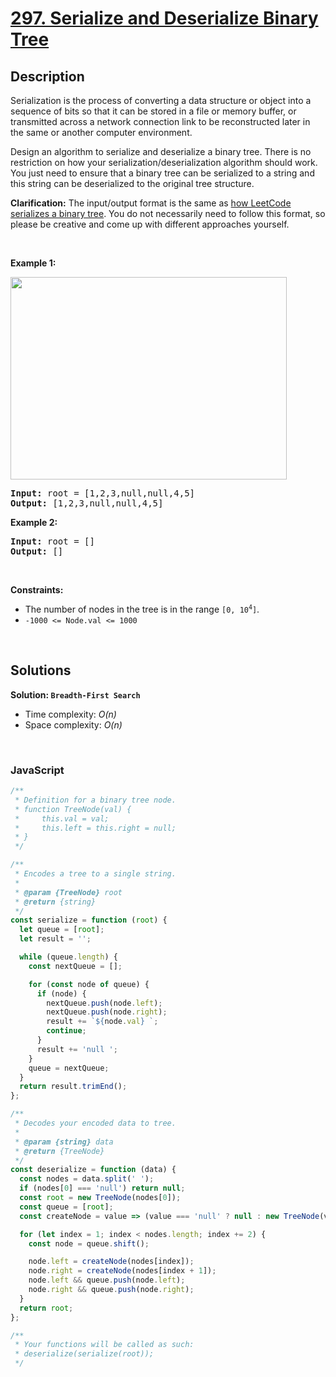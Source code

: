 # [297. Serialize and Deserialize Binary Tree](https://leetcode.com/problems/serialize-and-deserialize-binary-tree)

## Description

<div class="elfjS" data-track-load="description_content"><p>Serialization is the process of converting a data structure or object into a sequence of bits so that it can be stored in a file or memory buffer, or transmitted across a network connection link to be reconstructed later in the same or another computer environment.</p>

<p>Design an algorithm to serialize and deserialize a binary tree. There is no restriction on how your serialization/deserialization algorithm should work. You just need to ensure that a binary tree can be serialized to a string and this string can be deserialized to the original tree structure.</p>

<p><strong>Clarification:</strong> The input/output format is the same as <a href="https://support.leetcode.com/hc/en-us/articles/360011883654-What-does-1-null-2-3-mean-in-binary-tree-representation-" target="_blank">how LeetCode serializes a binary tree</a>. You do not necessarily need to follow this format, so please be creative and come up with different approaches yourself.</p>

<p>&nbsp;</p>
<p><strong class="example">Example 1:</strong></p>
<img alt="" src="https://assets.leetcode.com/uploads/2020/09/15/serdeser.jpg" style="width: 442px; height: 324px;">
<pre><strong>Input:</strong> root = [1,2,3,null,null,4,5]
<strong>Output:</strong> [1,2,3,null,null,4,5]
</pre>

<p><strong class="example">Example 2:</strong></p>

<pre><strong>Input:</strong> root = []
<strong>Output:</strong> []
</pre>

<p>&nbsp;</p>
<p><strong>Constraints:</strong></p>

<ul>
	<li>The number of nodes in the tree is in the range <code>[0, 10<sup>4</sup>]</code>.</li>
	<li><code>-1000 &lt;= Node.val &lt;= 1000</code></li>
</ul>
</div>

<p>&nbsp;</p>

## Solutions

**Solution: `Breadth-First Search`**

- Time complexity: <em>O(n)</em>
- Space complexity: <em>O(n)</em>

<p>&nbsp;</p>

### **JavaScript**

```js
/**
 * Definition for a binary tree node.
 * function TreeNode(val) {
 *     this.val = val;
 *     this.left = this.right = null;
 * }
 */

/**
 * Encodes a tree to a single string.
 *
 * @param {TreeNode} root
 * @return {string}
 */
const serialize = function (root) {
  let queue = [root];
  let result = '';

  while (queue.length) {
    const nextQueue = [];

    for (const node of queue) {
      if (node) {
        nextQueue.push(node.left);
        nextQueue.push(node.right);
        result += `${node.val} `;
        continue;
      }
      result += 'null ';
    }
    queue = nextQueue;
  }
  return result.trimEnd();
};

/**
 * Decodes your encoded data to tree.
 *
 * @param {string} data
 * @return {TreeNode}
 */
const deserialize = function (data) {
  const nodes = data.split(' ');
  if (nodes[0] === 'null') return null;
  const root = new TreeNode(nodes[0]);
  const queue = [root];
  const createNode = value => (value === 'null' ? null : new TreeNode(value));

  for (let index = 1; index < nodes.length; index += 2) {
    const node = queue.shift();

    node.left = createNode(nodes[index]);
    node.right = createNode(nodes[index + 1]);
    node.left && queue.push(node.left);
    node.right && queue.push(node.right);
  }
  return root;
};

/**
 * Your functions will be called as such:
 * deserialize(serialize(root));
 */
```
